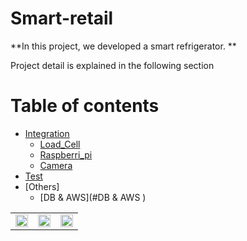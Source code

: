 Smart-retail
============

**In this project, we developed a smart refrigerator. **



Project detail is explained in the following section


Table of contents
==================

<!--ts-->
* [Integration](#Integration)
    * [Load_Cell](#Load_Cell)
    * [Raspberri_pi](#Raspberri_pi)
    * [Camera](#Camera)
* [Test](#Test)
* [Others]
    * [DB & AWS](#DB & AWS )
   
<!--te-->





<table border="0">
   <tr>
      <td>
      <img src="./Source/Data_collection/08181_product_w_1_1.png" width="100%" />
      </td>
      <td>
      <img src="./Source/Data_collection/08181_product_w_2_1.png" width="100%" />
      </td>
      <td>
      <img src="./Source//Data_collection/08181_product_w_2_3.png" width="100%" />
      </td>
   </tr>
   </table>



